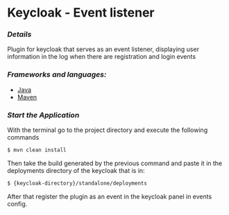 # Keycloak - Event listener

### <i> Details </i>
Plugin for keycloak that serves as an event listener, displaying user information in the log when there are registration and login events


 ### <i> Frameworks and languages: </i>
- [Java](https://www.oracle.com/java/technologies/downloads/)
- [Maven](https://www.treinaweb.com.br/blog/introducao-ao-maven-aprenda-como-criar-e-gerenciar-projetos-java)

### <i> Start the Application </i>

With the terminal go to the project directory and execute the following commands


```bash
$ mvn clean install
```

Then take the build generated by the previous command and paste it in the deployments directory of the keycloak that is in:

```bash
$ {keycloak-directory}/standalone/deployments
```

After that register the plugin as an event in the keycloak panel in events config.
